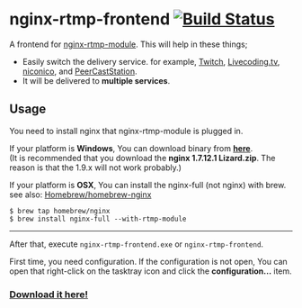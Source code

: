 nginx-rtmp-frontend [![Build Status](https://travis-ci.org/progre/nginx-rtmp-frontend.svg)](https://travis-ci.org/progre/nginx-rtmp-frontend)
====

A frontend for [nginx-rtmp-module](https://github.com/arut/nginx-rtmp-module).
This will help in these things;
- Easily switch the delivery service. for example, [Twitch](http://www.twitch.tv/), [Livecoding.tv](http://www.livecoding.tv/), [niconico](http://live.nicovideo.jp/), and [PeerCastStation](http://www.pecastation.org/).
- It will be delivered to **multiple services**.

Usage
----

You need to install nginx that nginx-rtmp-module is plugged in.

If your platform is **Windows**, You can download binary from **[here](http://nginx-win.ecsds.eu/download/)**.<br>
(It is recommended that you download the **nginx&#160;1.7.12.1&#160;Lizard.zip**. The reason is that the 1.9.x will not work probably.)

If your platform is **OSX**, You can install the nginx-full (not nginx) with brew.
see also: [Homebrew/homebrew-nginx](https://github.com/Homebrew/homebrew-nginx)
```
$ brew tap homebrew/nginx
$ brew install nginx-full --with-rtmp-module
```

----

After that, execute `nginx-rtmp-frontend.exe` or `nginx-rtmp-frontend`.

First time, you need configuration. 
If the configuration is not open, You can open that right-click on the tasktray icon and click the **configuration...** item.

### [Download it here!](https://github.com/progre/nginx-rtmp-frontend/releases)
